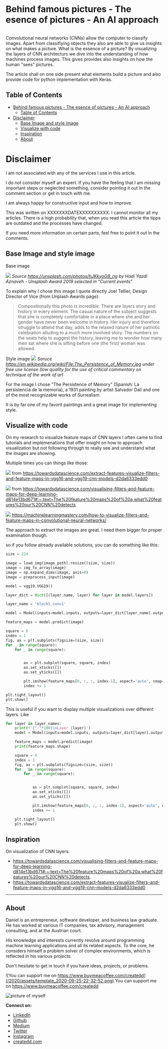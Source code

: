 # Behind famous pictures - The esence of pictures - An AI approach

![]()

Convolutional neural networks (CNNs) allow the computer to classify images. Apart from classifiying objects they also are able to give us insights on what makes a picture. What is the essence of a picture? By visualizing the layers of CNN architecturs we dive into the understanding of how machines process images. This gives provides also insights on how the human "sees" pictures.

The article shall on one side present what elements build a picture and also provide code for python implementation with Keras.

## Table of Contents

- [Behind famous pictures - The esence of pictures - An AI approach](#behind-famous-pictures---the-esence-of-pictures---an-ai-approach)
  - [Table of Contents](#table-of-contents)
- [Disclaimer](#disclaimer)
  - [Base Image and style image](#base-image-and-style-image)
  - [Visualize with code](#visualize-with-code)
  - [Inspiration](#inspiration)
  - [About](#about)


# Disclaimer

I am not associated with any of the services I use in this article.

I do not consider myself an expert. If you have the feeling that I am missing important steps or neglected something, consider pointing it out in the comment section or get in touch with me.

I am always happy for constructive input and how to improve.


This was written on XXXXXXXDATEXXXXXXXXXX.
I cannot monitor all my articles. There is a high probability that, when you read this article the tipps are outdated and the processes have changed.

If you need more information on certain parts, feel free to point it out in the comments.

## Base Image and style image

Base image

![](https://images.unsplash.com/photo-1570731601191-d7effdc8f7cd?ixlib=rb-1.2.1&ixid=eyJhcHBfaWQiOjEyMDd9&auto=format&fit=crop&w=2100&q=80)
*Source https://unsplash.com/photos/hJKkyoG8_ng by Hadi Yazdi Aznaveh - Unsplash Award 2019 selected in "Current events"*

To explain why I chose this image I quote directly Joel Tellier, Design Director of Vice (from Unplash Awards page):
> Compositionally this photo is incredible. There are layers story and history in every element. The casual nature of the subject suggests that she is completely comfortable in a place where she and her gender have never been welcome in history. Her injury and therefore struggle to attend that day, adds to the relaxed nature of her patriotic celebration alluding to a much more involved story. The numbers on the seats help to suggest the history, leaving me to wonder how many men sat where she is sitting before one (the first) woman was allowed.

Style image
![](../assets/visualizeLayersCNN_2020-10-22-16-22-51.png)
*Soruce https://en.wikipedia.org/wiki/File:The_Persistence_of_Memory.jpg under free use license (low quality for the use of critical commentary on technique of the work of art*

For the image I chose "The Persistence of Memory" (Spanish: La persistencia de la memoria), a 1931 painting by artist Salvador Dalí and one of the most recognizable works of Surrealism.

It is by far one of my favorit paintings and a great image for implementing style.




## Visualize with code

On my research to visualize feature maps of CNN layers I often came to find tutorials and implemenations that offer insight on how to approach visualization but not following through to really see and understand what the images are showing.

Multiple times you can things like those:

![](../assets/visualizeLayersCNN_2020-10-22-11-06-21.png)
from https://towardsdatascience.com/extract-features-visualize-filters-and-feature-maps-in-vgg16-and-vgg19-cnn-models-d2da6333edd0

![](../assets/visualizeLayersCNN_2020-10-22-11-03-18.png)
from https://towardsdatascience.com/visualising-filters-and-feature-maps-for-deep-learning-d814e13bd671#:~:text=The%20feature%20maps%20of%20a,what%20features%20our%20CNN%20detects

![](../assets/visualizeLayersCNN_2020-10-22-11-04-22.png)
https://machinelearningmastery.com/how-to-visualize-filters-and-feature-maps-in-convolutional-neural-networks/

The approach to extract the images are great. I need them bigger for proper examination though.

so if you follow already available solutions, you can do something like this:

```py
size = 224

image = load_img(image_path).resize((size, size))
image = img_to_array(image)
image = np.expand_dims(image, axis=0)
image = preprocess_input(image)

model = vgg19.VGG19()

layer_dict = dict([(layer.name, layer) for layer in model.layers])

layer_name = 'block1_conv1'

model = Model(inputs=model.inputs, outputs=layer_dict[layer_name].output)

feature_maps = model.predict(image)

square = 8
index = 1
fig, ax = plt.subplots(figsize=(size, size))
for _ in range(square):
    for _ in range(square):


        ax = plt.subplot(square, square, index)
        ax.set_xticks([])
        ax.set_yticks([])

        plt.imshow(feature_maps[0, :, :, index-1], aspect='auto', cmap='gray')
        index += 1

plt.tight_layout()
plt.show()
```

This is useful if you want to display multiple visualizations over different layers. Like

```py
for layer in layer_names:
    print(f'{"-"*100}\nLayer {layer}')
    model = Model(inputs=model.inputs, outputs=layer_dict[layer].output)

    feature_maps = model.predict(image)
    print(feature_maps.shape)

    square = 4
    index = 1
    fig, ax = plt.subplots(figsize=(size, size))
    for _ in range(square):
        for _ in range(square):


            ax = plt.subplot(square, square, index)
            ax.set_xticks([])
            ax.set_yticks([])

            plt.imshow(feature_maps[0, :, :, index-1], aspect='auto', cmap='gray')
            index += 1

    plt.tight_layout()
    plt.show()
```



## Inspiration

On visualization of CNN layers:
- https://towardsdatascience.com/visualising-filters-and-feature-maps-for-deep-learning-d814e13bd671#:~:text=The%20feature%20maps%20of%20a,what%20features%20our%20CNN%20detects.
- https://towardsdatascience.com/extract-features-visualize-filters-and-feature-maps-in-vgg16-and-vgg19-cnn-models-d2da6333edd0


---

## About

Daniel is an entrepreneur, software developer, and business law graduate. He has worked at various IT companies, tax advisory, management consulting, and at the Austrian court.

His knowledge and interests currently revolve around programming machine learning applications and all its related aspects. To the core, he considers himself a problem solver of complex environments, which is reflected in his various projects.

Don't hesitate to get in touch if you have ideas, projects, or problems.

![You can support me on https://www.buymeacoffee.com/createdd](/2020/assets/template_2020-09-25-22-32-52.png)
You can support me on https://www.buymeacoffee.com/createdd

![picture of myself](https://avatars2.githubusercontent.com/u/22077628?s=460&v=4)

**Connect on:**
- [LinkedIn](https://www.linkedin.com/in/createdd)
- [Github](https://github.com/Createdd)
- [Medium](https://medium.com/@createdd)
- [Twitter](https://twitter.com/_createdd)
- [Instagram](https://www.instagram.com/create.dd/)
- [createdd.com](https://www.createdd.com/)

<!-- Written by Daniel Deutsch -->